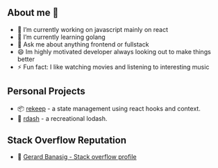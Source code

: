 ## About me 👋

- 🔭 I’m currently working on javascript mainly on react
- 🌱 I’m currently learning golang
- 💬 Ask me about anything frontend or fullstack
- 😄 Im highly motivated developer always looking out to make things better
- ⚡ Fun fact: I like watching movies and listening to interesting music

## Personal Projects 
- 📦 [rekeep](https://github.com/tuxrace/react-rekeep-app) - a state management using react hooks and context.
- 👟 [rdash](https://github.com/tuxrace/rdash) - a recreational lodash.

## Stack Overflow Reputation
- 🔋 [Gerard Banasig - Stack overflow profile](https://stackoverflow.com/users/124919/gerard-banasig)
